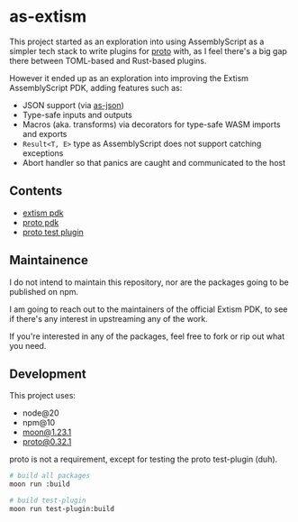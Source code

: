 # as-extism

This project started as an exploration into using AssemblyScript as a simpler tech stack to write plugins
for [proto](https://moonrepo.dev/proto) with, as I feel there's a big gap there between TOML-based and Rust-based plugins.

However it ended up as an exploration into improving the Extism AssemblyScript PDK, adding features such as:

- JSON support (via [as-json](https://github.com/JairusSW/as-json))
- Type-safe inputs and outputs
- Macros (aka. transforms) via decorators for type-safe WASM imports and exports
- `Result<T, E>` type as AssemblyScript does not support catching exceptions
- Abort handler so that panics are caught and communicated to the host

## Contents

- [extism pdk](./packages/pdk/README.md)
- [proto pdk](./packages/proto-pdk/README.md)
- [proto test plugin](./packages/test-plugin/README.md)

## Maintainence

I do not intend to maintain this repository, nor are the packages going to be published on npm.

I am going to reach out to the maintainers of the official Extism PDK, to see if there's any interest in upstreaming
any of the work.

If you're interested in any of the packages, feel free to fork or rip out what you need.

## Development

This project uses:

- node@20
- npm@10
- [moon@1.23.1](https://moonrepo.dev/moon)
- [proto@0.32.1](https://moonrepo.dev/proto)

proto is not a requirement, except for testing the proto test-plugin (duh).

```bash
# build all packages
moon run :build

# build test-plugin
moon run test-plugin:build
```
